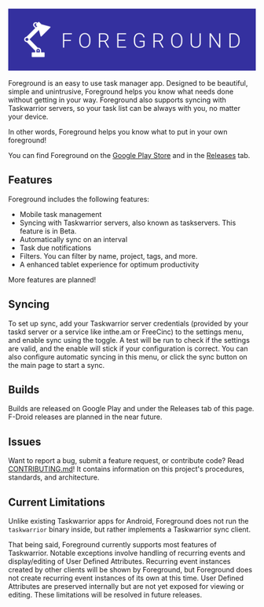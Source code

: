![Foreground Logo](docs/img/foreground.png)

Foreground is an easy to use task manager app. Designed to be beautiful, simple and unintrusive, Foreground helps you know what needs done without getting in your way. Foreground also supports syncing with Taskwarrior servers, so your task list can be always with you, no matter your device.

In other words, Foreground helps you know what to put in your own foreground!

You can find Foreground on the [Google Play Store](https://play.google.com/store/apps/details?id=me.bgregos.brighttask) and in the [Releases](https://github.com/bgregos/foreground/releases) tab.

## Features
Foreground includes the following features:
- Mobile task management
- Syncing with Taskwarrior servers, also known as taskservers. This feature is in Beta.
- Automatically sync on an interval
- Task due notifications
- Filters. You can filter by name, project, tags, and more.
- A enhanced tablet experience for optimum productivity

More features are planned!

## Syncing
To set up sync, add your Taskwarrior server credentials (provided by your taskd server or a service like inthe.am or FreeCinc) to the settings menu, and enable sync using the toggle. A test will be run to check if the settings are valid, and the enable will stick if your configuration is correct. You can also configure automatic syncing in this menu, or click the sync button on the main page to start a sync.

## Builds
Builds are released on Google Play and under the Releases tab of this page. F-Droid releases are planned in the near future.

## Issues
Want to report a bug, submit a feature request, or contribute code? Read [CONTRIBUTING.md](CONTRIBUTING.md)! It contains information on this project's procedures, standards, and architecture.

## Current Limitations
Unlike existing Taskwarrior apps for Android, Foreground does not run the `taskwarrior` binary inside, but rather implements a Taskwarrior sync client.

That being said, Foreground currently supports most features of Taskwarrior. Notable exceptions involve handling of recurring events and display/editing of User Defined Attributes. Recurring event instances created by other clients will be shown by Foreground, but Foreground does not create recurring event instances of its own at this time. User Defined Attributes are preserved internally but are not yet exposed for viewing or editing. These limitations will be resolved in future releases.
